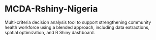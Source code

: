 # MCDA-Rshiny-Nigeria
Multi-criteria decision analysis tool to support strengthening community health workforce using a blended approach, including data extractions, spatial optimization, and R Shiny dashboard. 
